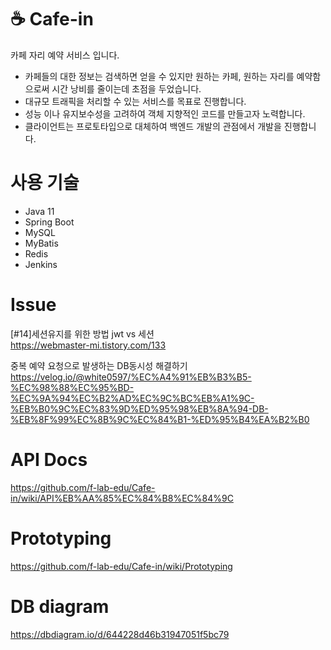 

# :coffee: Cafe-in
카페 자리 예약 서비스 입니다.

* 카페들의 대한 정보는 검색하면 얻을 수 있지만 원하는 카페, 원하는 자리를 예약함으로써 시간 낭비를 줄이는데 초점을 두었습니다.
* 대규모 트래픽을 처리할 수 있는 서비스를 목표로 진행합니다.
* 성능 이나 유지보수성을 고려하여 객체 지향적인 코드를 만들고자 노력합니다.
* 클라이언트는 프로토타입으로 대체하여 백엔드 개발의 관점에서 개발을 진행합니다.

# 사용 기술
* Java 11
* Spring Boot
* MySQL
* MyBatis
* Redis
* Jenkins

# Issue
[#14]세션유지를 위한 방법 jwt vs 세션<br>
https://webmaster-mi.tistory.com/133

중복 예약 요청으로 발생하는 DB동시성 해결하기<br>
https://velog.io/@white0597/%EC%A4%91%EB%B3%B5-%EC%98%88%EC%95%BD-%EC%9A%94%EC%B2%AD%EC%9C%BC%EB%A1%9C-%EB%B0%9C%EC%83%9D%ED%95%98%EB%8A%94-DB-%EB%8F%99%EC%8B%9C%EC%84%B1-%ED%95%B4%EA%B2%B0

# API Docs
https://github.com/f-lab-edu/Cafe-in/wiki/API%EB%AA%85%EC%84%B8%EC%84%9C

# Prototyping
https://github.com/f-lab-edu/Cafe-in/wiki/Prototyping

# DB diagram
https://dbdiagram.io/d/644228d46b31947051f5bc79
